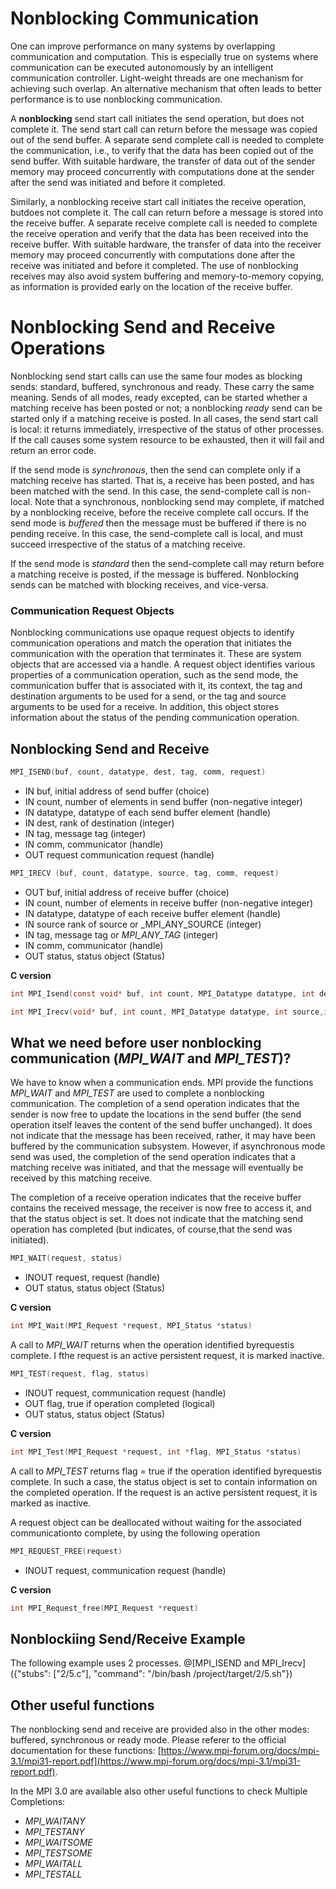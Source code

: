 # Nonblocking Communication

One can improve performance on many systems by overlapping communication and computation.   This  is  especially  true  on  systems  where  communication  can  be  executed  autonomously by an intelligent communication controller.  Light-weight threads are one mechanism  for  achieving  such  overlap.   An  alternative  mechanism  that  often  leads  to  better performance is to use nonblocking communication.  

A **nonblocking** send start call initiates the send operation, but does not complete it.  The send start call can return before the message was copied out of the send buffer.  A separate send complete call is needed to complete the communication, i.e., to verify that the data has been copied out of the send buffer.  With suitable hardware, the transfer of data out of the sender memory may proceed concurrently with computations done at the sender after the send was initiated and before it completed. 

Similarly, a nonblocking receive start call initiates the receive operation, butdoes not complete it.  The call can return before a message is stored into the receive buffer. A separate receive complete call is needed to complete the receive operation and verify that the data has been received into the receive buffer.  With suitable hardware, the transfer of data into the receiver memory may proceed concurrently with computations done after the receive was initiated and before it completed.  The use of nonblocking receives may also avoid system buffering and memory-to-memory copying,  as information is provided early on the location of the receive buffer.

# Nonblocking Send and Receive Operations

Nonblocking send start calls can use the same four modes as blocking sends: standard, buffered, synchronous and ready.  These carry the same meaning.  Sends of all modes, ready excepted, can be started whether a matching receive has been posted or not; a nonblocking _ready_ send can be started only if a matching receive is posted.  In all cases, the send start call is local:  it returns immediately, irrespective of the status of other processes.  If the call causes  some  system  resource  to  be  exhausted,  then  it  will  fail  and  return  an  error  code. 

If the send mode is _synchronous_, then the send can complete only if a matching receive has started.  That is, a receive has been posted, and has been matched with the send.  In this case, the send-complete call is non-local.  Note that a synchronous, nonblocking send may complete, if matched by a nonblocking receive, before the receive complete call occurs. If the send mode is _buffered_ then the message must be buffered if there is no pending receive.  In this case, the send-complete call is local, and must succeed irrespective of the status of a matching receive.

If the send mode is _standard_ then the send-complete call may return before a matching receive is posted, if the message is buffered. Nonblocking sends can be matched with blocking receives, and vice-versa.

### Communication Request Objects

Nonblocking communications use opaque request objects to identify communication operations and match the operation that initiates the communication with the operation that terminates it.  These are system objects that are accessed via a handle.  A request object identifies various properties of a communication operation, such as the send mode, the communication buffer that is associated with it, its context, the tag and destination arguments to be used for a send, or the tag and source arguments to be used for a receive.  In addition, this object stores information about the status of the pending communication operation.

## Nonblocking Send and Receive

```c
MPI_ISEND(buf, count, datatype, dest, tag, comm, request)
```
- IN buf, initial address of send buffer (choice)
- IN count, number of elements in send buffer (non-negative integer)
- IN datatype, datatype of each send buffer element (handle)
- IN dest, rank of destination (integer)
- IN tag, message tag (integer)
- IN comm, communicator (handle)
- OUT request communication request (handle)

```c
MPI_IRECV (buf, count, datatype, source, tag, comm, request)
```
- OUT buf, initial address of receive buffer (choice)
- IN count, number of elements in receive buffer (non-negative integer)
- IN datatype, datatype of each receive buffer element (handle)
- IN source rank of source or _MPI\_ANY\_SOURCE (integer) 
- IN tag, message tag or _MPI\_ANY\_TAG_ (integer)
- IN comm, communicator (handle)
- OUT status, status object (Status)

**C version**
```c
int MPI_Isend(const void* buf, int count, MPI_Datatype datatype, int dest,int tag, MPI_Comm comm, MPI_Request *request)

int MPI_Irecv(void* buf, int count, MPI_Datatype datatype, int source,int tag, MPI_Comm comm, MPI_Request *request)
```

## What we need before user nonblocking communication (_MPI\_WAIT_ and _MPI\_TEST_)?

We have to know when a communication ends. MPI provide the functions _MPI\_WAIT_ and _MPI\_TEST_ are used to complete a nonblocking communication.  The completion of a send operation indicates that the sender is now free to update the  locations  in  the  send  buffer  (the  send  operation  itself  leaves  the  content  of  the  send buffer unchanged).  It does not indicate that the message has been received, rather, it may have been buffered by the communication subsystem.  However, if asynchronous mode send was used, the completion of the send operation indicates that a matching receive was initiated, and that the message will eventually be received by this matching receive.

The  completion  of  a  receive  operation  indicates  that  the  receive  buffer  contains  the received message, the receiver is now free to access it, and that the status object is set.  It does not indicate that the matching send operation has completed (but indicates, of course,that the send was initiated).


```c
MPI_WAIT(request, status)
```
- INOUT request, request (handle)
- OUT status, status object (Status)

**C version**
```c
int MPI_Wait(MPI_Request *request, MPI_Status *status)
```
A call to _MPI\_WAIT_ returns when the operation identified byrequestis complete.  I fthe request is an active persistent request, it is marked inactive.


```c
MPI_TEST(request, flag, status)
```
- INOUT request, communication request (handle)
- OUT flag, true if operation completed (logical)
- OUT status, status object (Status)

**C version**
```c
int MPI_Test(MPI_Request *request, int *flag, MPI_Status *status)
```

A call to _MPI\_TEST_ returns flag = true if the operation identified byrequestis complete. In such a case, the status object is set to contain information on the completed operation. If the request is an active persistent request, it is marked as inactive.

A request object can be deallocated without waiting for the associated communicationto complete, by using the following operation

```c
MPI_REQUEST_FREE(request)
```
- INOUT request, communication request (handle)

**C version**
```c
int MPI_Request_free(MPI_Request *request)
```

## Nonblockiing Send/Receive Example
The following example uses 2 processes.
@[MPI_ISEND and MPI_Irecv]({"stubs": ["2/5.c"], "command": "/bin/bash /project/target/2/5.sh"})


## Other useful functions

The nonblocking send and receive are provided also in the other modes: buffered, synchronous or ready mode. Please referer to the official documentation for these functions: [https://www.mpi-forum.org/docs/mpi-3.1/mpi31-report.pdf](https://www.mpi-forum.org/docs/mpi-3.1/mpi31-report.pdf).

In the MPI 3.0 are available also other useful functions to check Multiple Completions: 
- _MPI\_WAITANY_
- _MPI\_TESTANY_
- _MPI\_WAITSOME_
- _MPI\_TESTSOME_
- _MPI\_WAITALL_
- _MPI\_TESTALL_

